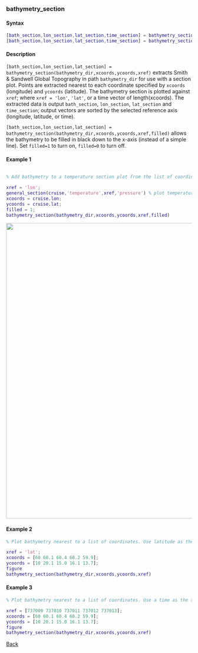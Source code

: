 ### bathymetry_section

#### Syntax

```Matlab
[bath_section,lon_section,lat_section,time_section] = bathymetry_section(bathymetry_dir,xcoords,ycoords,xref)
[bath_section,lon_section,lat_section,time_section] = bathymetry_section(bathymetry_dir,xcoords,ycoords,xref,filled)
```
#### Description

``[bath_section,lon_section,lat_section] = bathymetry_section(bathymetry_dir,xcoords,ycoords,xref)`` extracts Smith & Sandwell Global Topography in path ``bathymetry_dir`` for use with a section plot. Points are extracted nearest to each coordinate specified by ``xcoords`` (longitude) and ``ycoords`` (latitude). The bathymetry section is plotted against ``xref``; where ``xref = 'lon'``, ``'lat'``, or a time vector of length(xcoords). The extracted data is output ``bath_section``, ``lon_section``, ``lat_section`` and ``time_section``; output vectors are sorted by the selected reference axis (longitude, latitude, or time).
 
``[bath_section,lon_section,lat_section] = bathymetry_section(bathymetry_dir,xcoords,ycoords,xref,filled)`` allows the bathymetry to be filled in black down to the x-axis (instead of a simple line). Set ``filled=1`` to turn on, ``filled=0`` to turn off.

#### Example 1

```Matlab

% Add bathymetry to a temperature section plot from the list of coordinates stored in struct cruise:

xref = 'lon'; 
general_section(cruise,'temperature',xref,'pressure') % plot temperature section
xcoords = cruise.lon; 
ycoords = cruise.lat;
filled = 1;
bathymetry_section(bathymetry_dir,xcoords,ycoords,xref,filled)
```
<img src="https://user-images.githubusercontent.com/24570061/88436173-b8c50500-cdd1-11ea-8270-22930d42843c.png" width="800">

#### Example 2
```Matlab
% Plot bathymetry nearest to a list of coordinates. Use latitude as the x-axis:

xref = 'lat'; 
xcoords = [60 60.1 60.4 60.2 59.9]; 
ycoords = [10 20.1 15.0 16.1 13.7]; 
figure
bathymetry_section(bathymetry_dir,xcoords,ycoords,xref)
```
#### Example 3
```Matlab
% Plot bathymetry nearest to a list of coordinates. Use a time as the x-axis:

xref = [737009 737010 737011 737012 737013]; 
xcoords = [60 60.1 60.4 60.2 59.9]; 
ycoords = [10 20.1 15.0 16.1 13.7]; 
figure
bathymetry_section(bathymetry_dir,xcoords,ycoords,xref)
```

[Back](https://github.com/lnferris/ocean_data_tools#adding-bathymetry-to-existing-plots-1)
